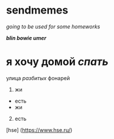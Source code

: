 # sendmemes
*going to be used for some homeworks*

***blin bowie umer***
# я хочу домой ***спать***
улица _разбитых_ фонарей
1. жи
  + есть
  + жи
2. есть

[hse] (https://www.hse.ru/)
